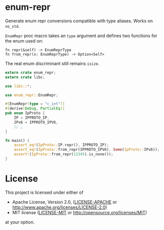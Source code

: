 # enum-repr

Generate enum repr conversions compatible with type aliases.  Works on `no_std`.

`EnumRepr` proc macro takes an `type` argument and defines two functions
for the enum used on:
```
fn repr(&self) -> EnumReprType
fn from_repr(x: EnumReprType) -> Option<Self>
```
The real enum discriminant still remains `isize`.

```rust
extern crate enum_repr;
extern crate libc;

use libc::*;

use enum_repr::EnumRepr;

#[EnumRepr(type = "c_int")]
#[derive(Debug, PartialEq)]
pub enum IpProto {
    IP = IPPROTO_IP,
    IPv6 = IPPROTO_IPV6,
    // …
}

fn main() {
    assert_eq!(IpProto::IP.repr(), IPPROTO_IP);
    assert_eq!(IpProto::from_repr(IPPROTO_IPV6), Some(IpProto::IPv6));
    assert!(IpProto::from_repr(12345).is_none());
}
```

# License

This project is licensed under either of

 * Apache License, Version 2.0, ([LICENSE-APACHE](LICENSE-APACHE) or
   http://www.apache.org/licenses/LICENSE-2.0)
 * MIT license ([LICENSE-MIT](LICENSE-MIT) or
   http://opensource.org/licenses/MIT)

at your option.

